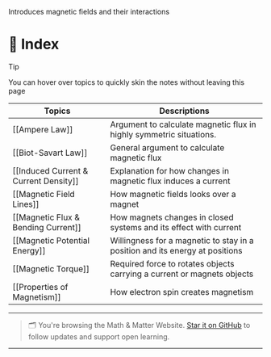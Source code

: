 Introduces magnetic fields and their interactions

# 🧭 Index

>[!tip]
You can hover over topics to quickly skin the notes without leaving this page

| Topics                                | Descriptions                                                                 |
| ------------------------------------- | ---------------------------------------------------------------------------- |
| [[Ampere Law]]                        | Argument to calculate magnetic flux in highly symmetric situations.          |
| [[Biot-Savart Law]]                   | General argument to calculate magnetic flux                                  |
| [[Induced Current & Current Density]] | Explanation for how changes in magnetic flux induces a current               |
| [[Magnetic Field Lines]]              | How magnetic fields looks over a magnet                                      |
| [[Magnetic Flux & Bending Current]]   | How magnets changes in closed systems and its effect with current            |
| [[Magnetic Potential Energy]]         | Willingness for a magnetic to stay in a position and its energy at positions |
| [[Magnetic Torque]]                   | Required force to rotates objects carrying a current or magnets objects      |
| [[Properties of Magnetism]]           | How electron spin creates magnetism                                          |


---

> 🗂️ You're browsing the Math & Matter Website. [Star it on GitHub](https://github.com/rajeevphysics/Obsidan-Thinkbook) to follow updates and support open learning.

---
